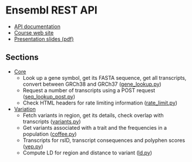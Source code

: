 Ensembl REST API
================

* [API documentation](http://rest.ensembl.org/)
* [Course web site](http://training.ensembl.org/events/2017/2017-05-25-API_Cam_May)
* [Presentation slides (pdf)](http://ftp.ebi.ac.uk/pub/databases/ensembl/training/2017/API_Cam_May/API_course_slide_deck.pdf)

Sections
--------

* [Core](basic_lookup)
    * Look up a gene symbol, get its FASTA sequence, get all transcripts,
    convert between GRCh38 and GRCh37
    ([gene_lookup.py](basic_lookup/gene_lookup.py))
    * Request a number of transcripts using a POST request
    ([seq_lookup_post.py](basic_lookup/seq_lookup_post.py))
    * Check HTML headers for rate limiting information
    ([rate_limit.py](basic_lookup/rate_limit.py))
* [Variation](variation)
    * Fetch variants in region, get its details, check overlap with transcripts
    ([variants.py](variation/variants.py))
    * Get variants associated with a trait and the frequencies in a population
    ([coffee.py](variation/coffee.py))
    * Transcripts for rsID, transcript consequences and polyphen scores
    ([vep.py](variation/vep.py))
    * Compute LD for region and distance to variant
    ([ld.py](variation/ld.py))
